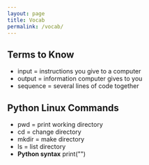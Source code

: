 ```yaml
---
layout: page
title: Vocab 
permalink: /vocab/
---
```


## Terms to Know
- input = instructions you give to a computer
- output = information computer gives to you
- sequence = several lines of code together

## Python Linux Commands
- pwd = print working directory
- cd = change directory
- mkdir = make directory
- ls = list directory
- **Python syntax** print("")